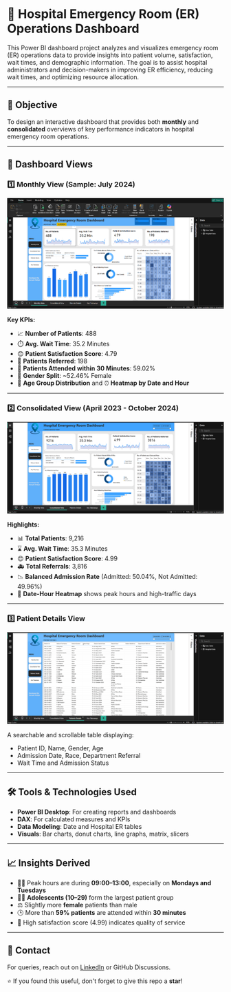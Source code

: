 # 🏥 Hospital Emergency Room (ER) Operations Dashboard

This Power BI dashboard project analyzes and visualizes emergency room (ER) operations data to provide insights into patient volume, satisfaction, wait times, and demographic information. The goal is to assist hospital administrators and decision-makers in improving ER efficiency, reducing wait times, and optimizing resource allocation.


---

## 📌 Objective

To design an interactive dashboard that provides both **monthly** and **consolidated** overviews of key performance indicators in hospital emergency room operations.

---

## 📂 Dashboard Views

### 1️⃣ Monthly View (Sample: July 2024)

![Monthly View](./screenshots/first.png)

**Key KPIs:**
- 📈 **Number of Patients**: 488  
- ⏱️ **Avg. Wait Time**: 35.2 Minutes  
- 😊 **Patient Satisfaction Score**: 4.79  
- 🔄 **Patients Referred**: 198  
- 🎯 **Patients Attended within 30 Minutes**: 59.02%  
- 👥 **Gender Split**: ~52.46% Female  
- 🔢 **Age Group Distribution** and ⏰ **Heatmap by Date and Hour**

---

### 2️⃣ Consolidated View (April 2023 - October 2024)

![Consolidated View](./screenshots/second.png)

**Highlights:**
- 📊 **Total Patients**: 9,216  
- ⌛ **Avg. Wait Time**: 35.3 Minutes  
- 😍 **Patient Satisfaction Score**: 4.99  
- 🚑 **Total Referrals**: 3,816  
- 📉 **Balanced Admission Rate** (Admitted: 50.04%, Not Admitted: 49.96%)  
- 📆 **Date-Hour Heatmap** shows peak hours and high-traffic days

---

### 3️⃣ Patient Details View

![Patient Details](./screenshots/third.png)

A searchable and scrollable table displaying:
- Patient ID, Name, Gender, Age  
- Admission Date, Race, Department Referral  
- Wait Time and Admission Status

---

## 🛠 Tools & Technologies Used

- **Power BI Desktop**: For creating reports and dashboards  
- **DAX**: For calculated measures and KPIs  
- **Data Modeling**: Date and Hospital ER tables  
- **Visuals**: Bar charts, donut charts, line graphs, matrix, slicers

---

## 📈 Insights Derived

- 👨‍⚕️ Peak hours are during **09:00–13:00**, especially on **Mondays and Tuesdays**  
- 👩‍⚕️ **Adolescents (10–29)** form the largest patient group  
- ⚖️ Slightly more **female** patients than male  
- 🕒 More than **59% patients** are attended within **30 minutes**  
- 🚨 High satisfaction score (4.99) indicates quality of service

---

## 📣 Contact

For queries, reach out on [LinkedIn](https://www.linkedin.com/in/samyakkatiyar/) or GitHub Discussions.

⭐ If you found this useful, don't forget to give this repo a **star**!

